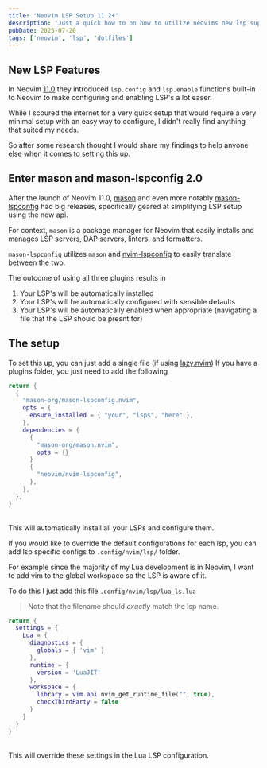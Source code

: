 ```yaml
---
title: 'Neovim LSP Setup 11.2+'
description: 'Just a quick how to on how to utilize neovims new lsp support with mason, mason-lspconfig, nvim-lspconfig'
pubDate: 2025-07-20
tags: ['neovim', 'lsp', 'dotfiles']
---
```

## New LSP Features
In Neovim [11.0](https://github.com/neovim/neovim/milestone/41?closed=1) they introduced  `lsp.config` and `lsp.enable` functions built-in to Neovim to make configuring and enabling LSP's a lot easer.

While I scoured the internet for a very quick setup that would require a very minimal setup with an easy way to configure, I didn't really find anything that suited my needs.

So after some research thought I would share my findings to help anyone else when it comes to setting this up.

## Enter mason and mason-lspconfig 2.0

After the launch of Neovim 11.0, [mason](https://github.com/mason-org/mason.nvim) and even more notably [mason-lspconfig](https://github.com/mason-org/mason-lspconfig.nvim) had big releases, specifically geared at simplifying LSP setup using the new api.

For context, `mason` is a package manager for Neovim that easily installs and manages LSP servers, DAP servers, linters, and formatters.

`mason-lspconfig` utilizes `mason` and [nvim-lspconfig](https://github.com/neovim/nvim-lspconfig) to easily translate between the two.

The outcome of using all three plugins results in
1. Your LSP's will be automatically installed
2. Your LSP's will be automatically configured with sensible defaults
3. Your LSP's will be automatically enabled when appropriate (navigating a file that the LSP should be presnt for)

## The setup

To set this up, you can just add a single file (if using [lazy.nvim](https://github.com/folke/lazy.nvim))
If you have a plugins folder, you just need to add the following
```lua
return {
  {
    "mason-org/mason-lspconfig.nvim",
    opts = {
      ensure_installed = { "your", "lsps", "here" },
    },
    dependencies = {
      {
        "mason-org/mason.nvim",
        opts = {}
      }
      {
        "neovim/nvim-lspconfig",
      },
    },
  },
}
```
</br>
This will automatically install all your LSPs and configure them.

If you would like to override the default configurations for each lsp, you can add lsp specific configs to `.config/nvim/lsp/` folder.

For example since the majority of my Lua development is in Neovim, I want to add vim to the global workspace so the LSP is aware of it.

To do this I just add this file `.config/nvim/lsp/lua_ls.lua`

> Note that the filename should *exactly* match the lsp name.

```lua
return {
  settings = {
    Lua = {
      diagnostics = {
        globals = { 'vim' }
      },
      runtime = {
        version = 'LuaJIT'
      },
      workspace = {
        library = vim.api.nvim_get_runtime_file("", true),
        checkThirdParty = false
      }
    }
  }
}
```
</br>
This will override these settings in the Lua LSP configuration.
